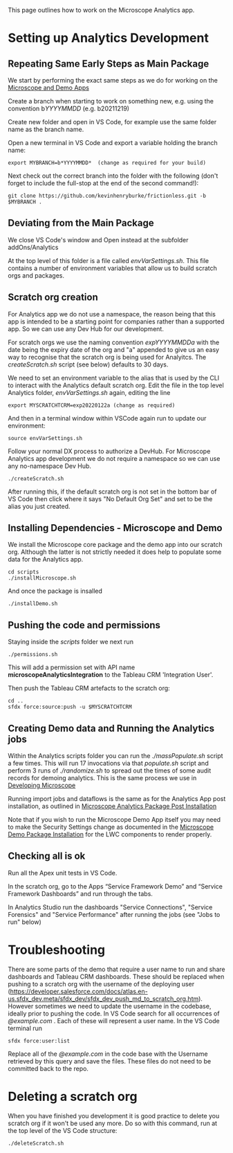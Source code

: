 
This page outlines how to work on the Microscope Analytics app. 

# Setting up Analytics Development

## Repeating Same Early Steps as Main Package

We start by performing the exact same steps as we do for working on the [Microscope and Demo Apps](DevelopingMicroscope.md) 

Create a branch when starting to work on something new, e.g. using the convention b*YYYYMMDD* (e.g. b20211219) 

Create new folder and open in VS Code, for example use the same folder name as the branch name.

Open a new terminal in VS Code and export a variable holding the branch name:

```
export MYBRANCH=b*YYYYMMDD*  (change as required for your build)
```


Next check out the correct branch into the folder with the following (don't forget to include the full-stop at the end of the second command!):

```
git clone https://github.com/kevinhenryburke/frictionless.git -b $MYBRANCH .
```


## Deviating from the Main Package

We close VS Code's window and Open instead at the subfolder addOns/Analytics

At the top level of this folder is a file called *envVarSettings.sh*. This file contains a number of environment variables that allow us to build scratch orgs and packages.



## Scratch org creation

For Analytics app we do not use a namespace, the reason being that this app is intended to be a starting point for companies rather than a supported app. So we can use any Dev Hub for our development. 

For scratch orgs we use the naming convention  *expYYYYMMDDa* with the date being the expiry date of the org and "a" appended to give us an easy way to recognise that the scratch org is being used for Analyitcs. The *createScratch.sh* script (see below) defaults to 30 days. 


We need to set an environment variable to the alias that is used by the CLI to interact with the Analytics default scratch org. Edit the file in the top level Analytics folder, *envVarSettings.sh* again, editing the line

```
export MYSCRATCHTCRM=exp20220122a (change as required)
```




And then in a terminal window within VSCode again run to update our environment:

```
source envVarSettings.sh
```

Follow your normal DX process to authorize a DevHub. For Microscope Analytics app development we do not require a namespace so we can use any no-namespace Dev Hub.

```
./createScratch.sh
```

After running this, if the default scratch org is not set in the bottom bar of VS Code then click where it says "No Default Org Set" and set to be the alias you just created.

## Installing Dependencies - Microscope and Demo

We install the Microscope core package and the demo app into our scratch org. Although the latter is not strictly needed it does help to populate some data for the Analytics app.


```
cd scripts
./installMicroscope.sh
```

And once the package is insalled

```
./installDemo.sh
```



## Pushing the code and permissions


Staying inside the *scripts* folder we next run 

```
./permissions.sh
```
This will add a permission set with API name __microscopeAnalyticsIntegration__ to the Tableau CRM 'Integration User'. 


Then push the Tableau CRM artefacts to the scratch org:

```
cd ..
sfdx force:source:push -u $MYSCRATCHTCRM
```




## Creating Demo data and Running the Analytics jobs


Within the Analytics scripts folder you can run the *./massPopulate.sh* script a few times. This will run 17 invocations via that *populate.sh* script and perform 3 runs of *./randomize.sh* to spread out the times of some audit records for demoing analytics. This is the same process we use in [Developing Microscope](../app-maintenance/DevelopingMicroscope.md)


Running import jobs and dataflows is the same as for the Analytics App post installation, as outlined in [Microscope Analytics Package Post Installation](../installation/InstallationAnalyticsPost.md)

Note that if you wish to run the Microscope Demo App itself you may need to make the Security Settings change as documented in the [Microscope Demo Package Installation](../installation/InstallationDemo.md) for the LWC components to render properly.


## Checking all is ok

Run all the Apex unit tests in VS Code.

In the scratch org, go to the Apps “Service Framework Demo” and “Service Framework Dashboards” and run through the tabs.

In Analytics Studio run the dashboards "Service Connections", "Service Forensics" and "Service Performance" after running the jobs (see "Jobs to run" below)


# Troubleshooting

There are some parts of the demo that require a user name to run and share dashboards and Tableau CRM dashboards. These should be replaced when pushing to a scratch org with the username of the deploying user (https://developer.salesforce.com/docs/atlas.en-us.sfdx_dev.meta/sfdx_dev/sfdx_dev_push_md_to_scratch_org.htm). However sometimes we need to update the username in the codebase, ideally prior to pushing the code. In VS Code search for all occurrences of _@example.com_ . Each of these will represent a user name. In the VS Code terminal run

```
sfdx force:user:list
```
Replace all of the _@example.com_ in the code base with the Username retrieved by this query and save the files. These files do not need to be committed back to the repo.

# Deleting a scratch org


When you have finished you development it is good practice to delete you scratch org if it won't be used any more. Do so with this command, run at the top level of the VS Code structure:

```
./deleteScratch.sh
```
